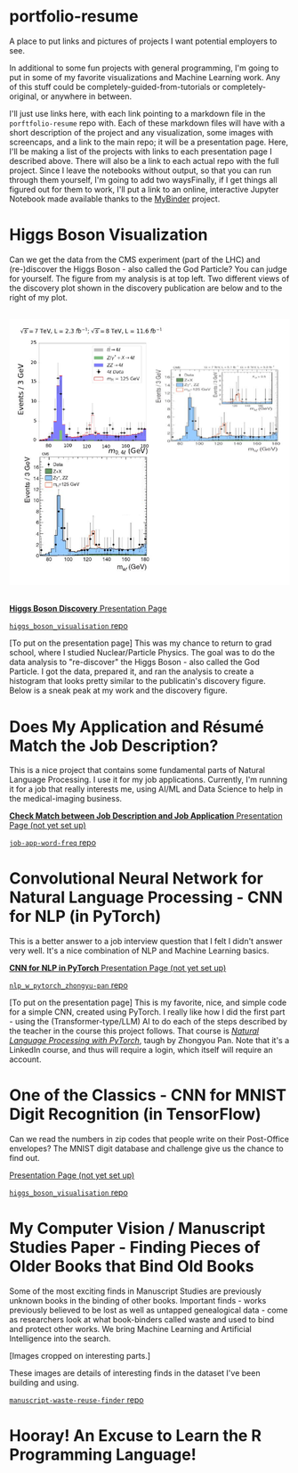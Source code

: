# portfolio-resume
A place to put links and pictures of projects I want potential employers to see.

 
In additional to some fun projects with general programming, I'm going to put in
some of my favorite visualizations and Machine Learning work. Any of this stuff
could be completely-guided-from-tutorials or completely-original, or anywhere 
in between.

I'll just use links here, with each link pointing to a markdown file in the 
`porftfolio-resume` repo with. Each of these markdown files will have with a 
short description of the project and any visualization, some images with 
screencaps, and a link to the main repo; it will be a presentation page. Here, 
I'll be making a list of the projects with links to each presentation page I 
described above. There will also be a link to each actual repo with the 
full project. Since I leave the notebooks without output, so that you can run
through them yourself, I'm going to add two waysFinally, if I get things all figured out for them to work, I'll
put a link to an online, interactive Jupyter Notebook made available thanks
to the [MyBinder](https://mybinder.org/) project. 

# Higgs Boson Visualization

Can we get the data from the CMS experiment (part of the LHC) and (re-)discover
the Higgs Boson - also called the God Particle? You can judge for yourself. The
figure from my analysis is at top left. Two different views of the discovery
plot shown in the discovery publication are below and to the right of my plot. 

<br/>
<div>
  <img src="https://raw.githubusercontent.com/bballdave025/higgs_boson_visualized/main/higgs_plot_combined.png"
       alt="A good view of the figure from our analysis compared to the figure from the publication."
       width="600px">
</div>
<br/>

[<b>Higgs Boson Discovery</b> Presentation Page]([#https://github.com/bballdave025/visualization_portfolio/tree/main/higgs_boson#readme)

[`higgs_boson_visualisation` repo](https://github.com/bballdave025/higgs_boson_visualized)

\[To put on the presentation page\]
This was my chance to return to grad school, where I studied Nuclear/Particle
Physics. The goal was to do the data analysis to "re-discover" the Higgs Boson - 
also called the God Particle. I got the data, prepared it, and ran the
analysis to create a histogram that looks pretty similar to the publicatin's
discovery figure. Below is a sneak peak at my work and the discovery figure.


# Does My Application and Résumé Match the Job Description?

This is a nice project that contains some fundamental parts of Natural Language
Processing. I use it for my job applications. Currently, I'm running it for
a job that really interests me, using AI/ML and Data Science to help in the
medical-imaging business.

[<b>Check Match between Job Description and Job Application</b> Presentation Page (not yet set up)](#)

[`job-app-word-freq` repo](https://github.com/bballdave025/job-app-word-freq)


# Convolutional Neural Network for Natural Language Processing - CNN for NLP (in PyTorch)

This is a better answer to a job interview question that I felt I didn't answer very
well. It's a nice combination of NLP and Machine Learning basics.

[<b>CNN for NLP in PyTorch</b> Presentation Page (not yet set up)](#)

[`nlp_w_pytorch_zhongyu-pan` repo](https://github.com/bballdave025/nlp_w_pytorch_zhongyu-pan)

\[To put on the presentation page\]
This is my favorite, nice, and simple code for a simple CNN, created using PyTorch. I
really like how I did the first part - using the (Transformer-type/LLM) AI to do each
of the steps described by the teacher in the course this project follows. That course is
[_Natural Language Processing with PyTorch_](https://www.linkedin.com/learning/natural-language-processing-with-pytorch/), 
taugh by Zhongyou Pan. Note that it's a LinkedIn course, and thus will require a login, 
which itself will require an account.


# One of the Classics - CNN for MNIST Digit Recognition (in TensorFlow)

Can we read the numbers in zip codes that people write on their Post-Office envelopes?
The MNIST digit database and challenge give us the chance to find out.

[<b></b>Presentation Page (not yet set up)](#)

[`higgs_boson_visualisation` repo](https://github.com/bballdave025/higgs_boson_visualized)


# My Computer Vision / Manuscript Studies Paper - Finding Pieces of Older Books that Bind Old Books

Some of the most exciting finds in Manuscript Studies are previously unknown books in
the binding of other books. Important finds - works previously believed to be lost as
well as untapped genealogical data - come as researchers look at what book-binders
called waste and used to bind and protect other works.  We bring Machine Learning and
Artificial Intelligence into the search.

\[Images cropped on interesting parts.\]

These images are details of interesting finds in the dataset I've been building and using.

[`manuscript-waste-reuse-finder` repo](https://github.com/bballdave025/manuscript-waste-reuse-finder)


# Hooray! An Excuse to Learn the R Programming Language!

